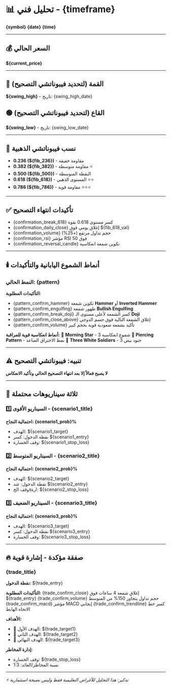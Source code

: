 # 📊 تحليل فني - {timeframe}

**{symbol}**
**{date}**
**{time}**

---

## 💰 السعر الحالي
**${current_price}**

---

## 🔴 القمة (لتحديد فيبوناتشي التصحيح)
**${swing_high}** - تاريخ: {swing_high_date}

## 🟢 القاع (لتحديد فيبوناتشي التصحيح)
**${swing_low}** - تاريخ: {swing_low_date}

---

## 🌟 نسب فيبوناتشي الذهبية
- **0.236 (${fib_236})** - مقاومة خفيفة
- **0.382 (${fib_382})** - مقاومة متوسطة ⭐
- **0.500 (${fib_500})** - النقطة المتوسطة
- **0.618 (${fib_618})** - المستوى الذهبي ⭐⭐
- **0.786 (${fib_786})** - مقاومة قوية ⭐⭐⭐

---

## ✅ تأكيدات انتهاء التصحيح
- {confirmation_break_618} كسر مستوى 0.618 بقوة
- {confirmation_daily_close} إغلاق يومي فوق ${fib_618_val}
- {confirmation_volume} حجم تداول مرتفع (+25%)
- {confirmation_rsi} مؤشر RSI فوق 50
- {confirmation_reversal_candle} تكوين شمعة انعكاسية

---

## 🕯️ أنماط الشموع اليابانية والتأكيدات
### النمط الحالي: **{pattern}**
**التأكيدات المطلوبة:**
- {pattern_confirm_hammer} تكوين شمعة **Hammer** أو **Inverted Hammer**
- {pattern_confirm_engulfing} ظهور شمعة **Bullish Engulfing**
- {pattern_confirm_break_doji} كسر الشمعة لأعلى مستوى الـ **Doji**
- {pattern_confirm_close_above} إغلاق الشمعة التالية فوق جسم الدوجي
- {pattern_confirm_volume} تأكيد بشمعة صعودية قوية بحجم كبير

**أنماط انعكاسية قوية للمراقبة:**
🔸 **Morning Star** - 3 شموع انعكاسية
🔸 **Piercing Pattern** - نمط الاختراق الصاعد
🔸 **Three White Soldiers** - 3 جنود بيض

---

## ⚠️ تنبيه: فيبوناتشي التصحيح
**لا يصبح فعالاً إلا بعد انتهاء التصحيح الحالي وتأكيد الانعكاس**

---

## 🎯 ثلاثة سيناريوهات محتملة

### 1️⃣ السيناريو الأقوى - {scenario1_title}
**احتمالية النجاح: {scenario1_prob}%**
- الهدف: ${scenario1_target}
- نقطة الدخول: كسر ${scenario1_entry}
- وقف الخسارة: ${scenario1_stop_loss}

### 2️⃣ السيناريو المتوسط - {scenario2_title}
**احتمالية النجاح: {scenario2_prob}%**
- الهدف: ${scenario2_target}
- نقطة الدخول: عند ${scenario2_entry}
- وقف الخsارة: ${scenario2_stop_loss}

### 3️⃣ السيناريو الضعيف - {scenario3_title}
**احتمالية النجاح: {scenario3_prob}%**
- الهدف: ${scenario3_target}
- نقطة الدخول: كسر ${scenario3_entry}
- وقف الخسارة: ${scenario3_stop_loss}

---

## 🔥 صفقة مؤكدة - إشارة قوية

### {trade_title}
**نقطة الدخول:** ${trade_entry}

**التأكيدات المطلوبة:**
{trade_confirm_close} إغلاق شمعة 4 ساعات فوق ${trade_entry}
{trade_confirm_volume} حجم تداول يتجاوز 150% من المتوسط
{trade_confirm_macd} مؤشر MACD إيجابي
{trade_confirm_trendline} كسر خط الاتجاه الهابط

**الأهداف:**
- 🎯 الهدف الأول: ${trade_target1}
- 🎯 الهدف الثاني: ${trade_target2}
- 🎯 الهدف النهائي: ${trade_target3}

**إدارة المخاطر:**
- وقف الخسارة: ${trade_stop_loss}
- نسبة المخاطر/العائد: 1:3

---

*⚡ تذكير: هذا التحليل للأغراض التعليمية فقط وليس نصيحة استثمارية*
